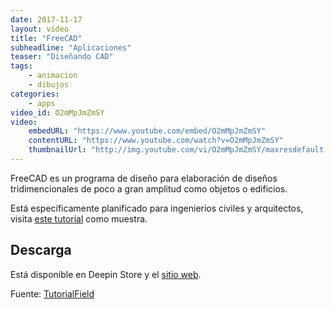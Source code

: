```yaml
---
date: 2017-11-17
layout: video
title: "FreeCAD"
subheadline: "Aplicaciones"
teaser: "Diseñando CAD"
tags:
    - animacion
    - dibujos
categories:
    - apps
video_id: O2mMpJmZmSY
video:
    embedURL: "https://www.youtube.com/embed/O2mMpJmZmSY"
    contentURL: "https://www.youtube.com/watch?v=O2mMpJmZmSY"
    thumbnailUrl: "http://img.youtube.com/vi/O2mMpJmZmSY/maxresdefault.jpg"
---
```

<!--more-->

FreeCAD es un programa de diseño para elaboración de diseños tridimencionales de poco a gran amplitud como objetos o edificios.

Está específicamente planificado para ingenierios civiles y arquitectos, visita [este tutorial](https://www.youtube.com/watch?v=PuuMe6BKC6o&list=PLJ8J_verOTi2uQIMxEL64Wb2knQwVFXWz) como muestra.

## Descarga

Está disponible en Deepin Store y el [sitio web](https://www.freecadweb.org/).


Fuente: [TutorialField](https://www.youtube.com/channel/UCqlheByO1cvLuS9QZiN9NYg)
